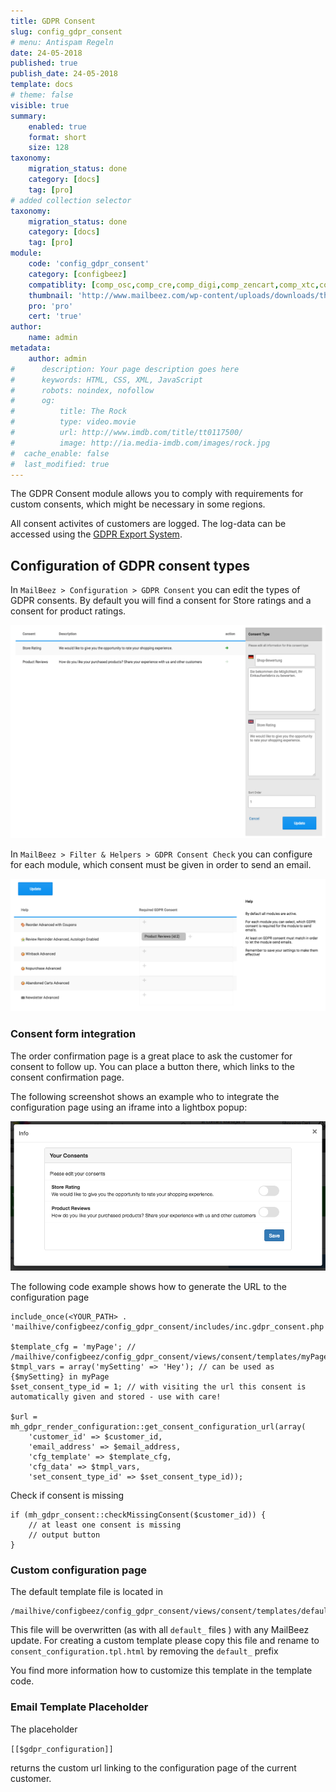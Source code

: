 ```yaml
---
title: GDPR Consent
slug: config_gdpr_consent
# menu: Antispam Regeln
date: 24-05-2018
published: true
publish_date: 24-05-2018
template: docs
# theme: false
visible: true
summary:
    enabled: true
    format: short
    size: 128
taxonomy:
    migration_status: done
    category: [docs]
    tag: [pro]
# added collection selector
taxonomy:
    migration_status: done
    category: [docs]
    tag: [pro]
module:
    code: 'config_gdpr_consent'
    category: [configbeez]
    compatiblity: [comp_osc,comp_cre,comp_digi,comp_zencart,comp_xtc,comp_xtcm2,comp_gambio,comp_saas]
    thumbnail: 'http://www.mailbeez.com/wp-content/uploads/downloads/thumbnails/2014/04/icon_32.png'
    pro: 'pro'
    cert: 'true'
author:
    name: admin
metadata:
    author: admin
#      description: Your page description goes here
#      keywords: HTML, CSS, XML, JavaScript
#      robots: noindex, nofollow
#      og:
#          title: The Rock
#          type: video.movie
#          url: http://www.imdb.com/title/tt0117500/
#          image: http://ia.media-imdb.com/images/rock.jpg
#  cache_enable: false
#  last_modified: true
---
```



The GDPR Consent module allows you to comply with requirements for custom consents, which might be necessary in some regions.


All consent activites of customers are logged. The log-data can be accessed using the [GDPR Export System](/documentation/configbeez/config_gdpr_export).


## Configuration of GDPR consent types

In `MailBeez > Configuration > GDPR Consent` you can edit the types of GDPR consents. By default you will find a consent for Store ratings and a consent for product ratings.

![Screen_gambio_consent_types.en.png](Screen_gambio_consent_types.en.png)


In `MailBeez > Filter & Helpers > GDPR Consent Check` you can configure for each module, which consent must be given in order to send an email.

![Screen_gambio_consent_check.en.png](Screen_gambio_consent_check.en.png)


### Consent form integration

The order confirmation page is a great place to ask the customer for consent to follow up. You can place a button there, which links to the consent confirmation page.

The following screenshot shows an example who to integrate the configuration page using an iframe into a lightbox popup:

![Screen_gambio_configuration.en.png](Screen_gambio_configuration.en.png)

The following code example shows how to generate the URL to the configuration page

    include_once(<YOUR_PATH> . 'mailhive/configbeez/config_gdpr_consent/includes/inc.gdpr_consent.php');
    
    $template_cfg = 'myPage'; // /mailhive/configbeez/config_gdpr_consent/views/consent/templates/myPage.tpl.html
    $tmpl_vars = array('mySetting' => 'Hey'); // can be used as {$mySetting} in myPage
    $set_consent_type_id = 1; // with visiting the url this consent is automatically given and stored - use with care!

    $url = mh_gdpr_render_configuration::get_consent_configuration_url(array(
        'customer_id' => $customer_id,
        'email_address' => $email_address,
        'cfg_template' => $template_cfg,
        'cfg_data' => $tmpl_vars,
        'set_consent_type_id' => $set_consent_type_id));



Check if consent is missing

    if (mh_gdpr_consent::checkMissingConsent($customer_id)) {
        // at least one consent is missing
        // output button
    }





### Custom configuration page

The default template file is located in

    /mailhive/configbeez/config_gdpr_consent/views/consent/templates/default_consent_configuration.tpl.html

This file will be overwritten (as with all `default_` files ) with any MailBeez update. For creating a custom template please copy this file and rename to `consent_configuration.tpl.html` by removing the `default_` prefix

You find more information how to customize this template in the template code.



### Email Template Placeholder

The placeholder

`[[$gdpr_configuration]]`

returns the custom url linking to the configuration page of the current customer.

